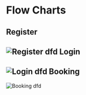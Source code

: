 Flow Charts
==================
Register
--------
![Register dfd](http://i.imgur.com/MCTMyYU.png)
Login
-----
![Login dfd](http://i.imgur.com/ZFgPhzA.png)
Booking
-------
![Booking dfd](http://i.imgur.com/ikWxujV.png)
